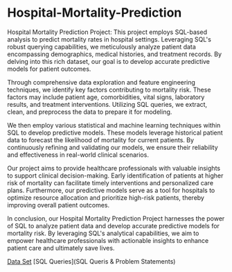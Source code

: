 # Hospital-Mortality-Prediction
Hospital Mortality Prediction Project: This project employs SQL-based analysis to predict mortality rates in hospital settings. Leveraging SQL's robust querying capabilities, we meticulously analyze patient data encompassing demographics, medical histories, and treatment records. By delving into this rich dataset, our goal is to develop accurate predictive models for patient outcomes.

Through comprehensive data exploration and feature engineering techniques, we identify key factors contributing to mortality risk. These factors may include patient age, comorbidities, vital signs, laboratory results, and treatment interventions. Utilizing SQL queries, we extract, clean, and preprocess the data to prepare it for modeling.

We then employ various statistical and machine learning techniques within SQL to develop predictive models. These models leverage historical patient data to forecast the likelihood of mortality for current patients. By continuously refining and validating our models, we ensure their reliability and effectiveness in real-world clinical scenarios.

Our project aims to provide healthcare professionals with valuable insights to support clinical decision-making. Early identification of patients at higher risk of mortality can facilitate timely interventions and personalized care plans. Furthermore, our predictive models serve as a tool for hospitals to optimize resource allocation and prioritize high-risk patients, thereby improving overall patient outcomes.

In conclusion, our Hospital Mortality Prediction Project harnesses the power of SQL to analyze patient data and develop accurate predictive models for mortality risk. By leveraging SQL's analytical capabilities, we aim to empower healthcare professionals with actionable insights to enhance patient care and ultimately save lives.

[Data Set](https://www.kaggle.com/datasets/mitishaagarwal/patient)
[SQL Queries](SQL Queris & Problem Statements)

